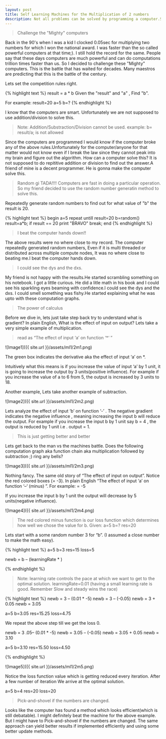```yaml
---
layout: post
title: Self Learning Machines for the Multiplication of 2 numbers
description: Not all problems can be solved by programming a computer.Some problems require a computer to learn to solve by itself.
---
```


> Challenge the "Mighty" computers

Back in the 90's when I was a kid I clocked 0.05sec for multiplying two numbers for which I won the national award. I was faster than the so called powerful computers at that time;). I still hold the record for the same. People say that these days computers are much powerful and can do computations trillion times faster than us. So I decided to challenge these "Mighty" computers. This is the battle that has waited for decades. Many maestros are predicting that this is the battle of the century.

Lets set the competition rules right.

{% highlight text %}
result = a * b
Given the "result" and "a" , Find "b".

For example:
result=20
a=5
b=?
{% endhighlight %}

I know that the computers are smart. Unfortunately we are not supposed to use addition/division to solve this.

>Note: Addition/Substraction/Division cannot be used.
example: 
   b= result/a; is not allowed

Since the computers are programmed I would know if the computer broke any of the above rules.Unfortunately for the computer/anyone for that matter would not know even if I break the law since they cannot peak into my brain and figure out the algorithm.
How can a computer solve this? It is not supposed to do repititive addition or division to find out the answer.A friend of mine is a decent programmer. He is gonna make the computer solve this.

>Random
gi
TADA!!!! Computers are fast in doing a particular operation. So my friend decided to use the random number generatin method to solve this.

Repeatedly generate random numbers to find out for what value of "b" the result is 20.

{% highlight text %}
begin
a=5
repeat untill result=20
    b=random()
    result=a*b;
    if result == 20 
    print "BRAVO"
        break;
end
{% endhighlight %}

>I beat the computer hands down!!

The above results were no where close to my record. The computer repeatedly generated random numbers, Even if it is multi threaded or distributed across multiple compute nodes, It was no where close to beating me.I beat the computer hands down.


>I could see the dys and the dxs.

My friend is not happy with the results.He started scrambling something on his notebook. I got a little curious. He did a litle math in his book and I could see his sparkling eyes beaming with confidence.I could see the dys and the dxs. I could smell something was fishy.He started explaining what he was upto with these computation graphs.


> The power of calculus

Before we dive in, lets just take step back try to understand what is gradient? In plain English, What is the effect of input on output?
Lets take a very simple example of multiplication.

> read as “The effect of input ‘a’ on function ‘*‘ ”

![Image1]({{ site.url }}/assets/ml1/2m1.png)

The green box indicates the derivative aka the effect of input ‘a’ on *.

Intuitively what this means is if you increase the value of input ‘a’ by 1 unit, it is going to increase the output by 3 units(positive influence). 
For example if you increase the value of a to 6 from 5, the output is increased by 3 units to 18.

Another example,
Lets take another example of subtraction. 

![Image2]({{ site.url }}/assets/ml1/2m2.png)

Lets analyze the effect of input ‘b’ on function ‘-’ . The negative gradient indicates the negative influence , meaning increasing the input b will reduce the output.
For example if you increase the input b by 1 unit say b = 4 , the output is reduced by 1 unit i.e . output = 1.


>This is just getting better and better 

Lets get back to the man vs the machines battle. Does the following computation graph aka function chain aka multiplication followed by subtraction ;)  ring any bells?


![Image3]({{ site.url }}/assets/ml1/2m3.png)

Nothing fancy. The same old story of “The effect of input on output”. Notice the red colored boxes (= -3). In plain English “The effect of input ‘a’ on function ‘–‘ (minus) ”.
 For example: = -5

If you increase the input b by 1 unit the output will decrease by 5 units(negative influence).

![Image4]({{ site.url }}/assets/ml1/2m4.png)

>The red colored minus function is our loss function which determines how well we chose the value for b.
Given: a=5   b=?   res=20 

Lets start with a some random number 3 for “b”. (I assumed a close number to make the math easy).

{% highlight text %}
a=5 
b=3
res=15
loss=5

newb = b – (learningRate * )

{% endhighlight %}

>Note: learning rate controls the pace at which we want to get to the optimal solution.
learningRate=0.01 (having a small learning rate is good. Remember Slow and steady wins the race)

{% highlight text %}
newb = 3 – (0.01 * -5)
newb = 3 – (-0.05)
newb = 3 + 0.05
newb = 3.05

a=5 
b=3.05
res=15.25
loss=4.75

We repeat the above step till we get the loss 0.

newb = 3 .05– (0.01 * -5)
newb = 3.05 – (-0.05)
newb = 3.05 + 0.05
newb = 3.10

a=5 
b=3.10
res=15.50
loss=4.50

{% endhighlight %}

![Image5]({{ site.url }}/assets/ml1/2m5.png)

Notice the loss function value which is getting reduced every iteration. After a few number of iteration We arrive at the optimal solution.

a=5 
b=4
res=20
loss=20

> Pick-and-shovel if the numbers are changed.

Looks like the computer has found a method which looks efficient(which is still debatable). I might definitely beat the machine for the above example. But I might have to Pick-and-shovel if the numbers are changed. The same approach can yield better results if implemented efficiently and using some better update methods.

